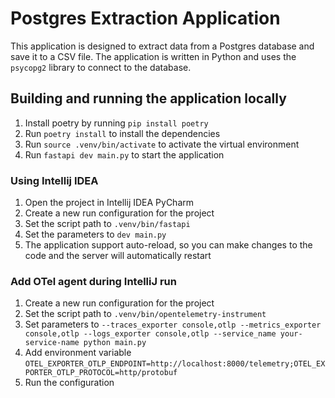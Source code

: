 # Postgres Extraction Application

This application is designed to extract data from a Postgres database and save it to a CSV file. The application is written in Python and uses the `psycopg2` library to connect to the database.

## Building and running the application locally
1. Install poetry by running `pip install poetry`
2. Run `poetry install` to install the dependencies
3. Run `source .venv/bin/activate` to activate the virtual environment
4. Run `fastapi dev main.py` to start the application


### Using Intellij IDEA
1. Open the project in Intellij IDEA PyCharm
2. Create a new run configuration for the project
3. Set the script path to `.venv/bin/fastapi`
4. Set the parameters to `dev main.py`
5. The application support auto-reload, so you can make changes to the code and the server will automatically restart

### Add OTel agent during IntelliJ run
1. Create a new run configuration for the project
2. Set the script path to `.venv/bin/opentelemetry-instrument`
3. Set parameters to `--traces_exporter console,otlp --metrics_exporter console,otlp --logs_exporter console,otlp --service_name your-service-name python main.py`
4. Add environment variable `OTEL_EXPORTER_OTLP_ENDPOINT=http://localhost:8000/telemetry;OTEL_EXPORTER_OTLP_PROTOCOL=http/protobuf`
5. Run the configuration